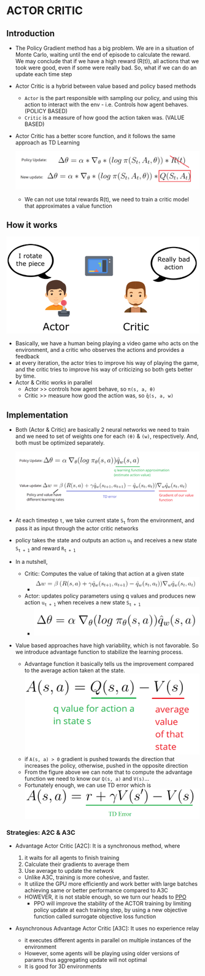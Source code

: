 # ACTOR CRITIC

## Introduction

- The Policy Gradient method has a big problem. We are in a situation of Monte Carlo, waiting until the end of episode to calculate the reward. We may conclude that if we have a high reward (R(t)), all actions that we took were good, even if some were really bad. So, what if we can do an update each time step
- Actor Critic is a hybrid between value based and policy based methods
  - `Actor` is the part responsible with sampling our policy, and using this action to interact with the env - i.e. Controls how agent behaves. (POLICY BASED)
  - `Critic` is a measure of how good the action taken was. (VALUE BASED)
- Actor Critic has a better score function, and it follows the same approach as TD Learning

  ![Actor Critic update](image/actor-critic.png)

  - We can not use total rewards R(t), we need to train a critic model that approximates a value function

## How it works

![Actor critic as humans](image/actor-critic-visualized.png)

- Basically, we have a human being playing a video game who acts on the environment, and a critic who observes the actions and provides a feedback
- at every iteration, the actor tries to improve his way of playing the game, and the critic tries to improve his way of criticizing so both gets better by time.
- Actor & Critic works in parallel
  - Actor >> controls how agent behave, so `π(s, a, θ)`
  - Critic >> measure how good the action was, so `q̂(s, a, w)`

## Implementation

- Both (Actor & Critic) are basically 2 neural networks we need to train and we need to set of weights one for each `(θ)` & `(w)`, respectively. And, both must be optimized separately.

  ![actor-critic-updates.png](image/actor-critic-updates.png)

- At each timestep `t`, we take current state `S`<sub>`t`</sub> from the environment, and pass it as input through the actor critic networks
- policy takes the state and outputs an action `u`<sub>`t`</sub> and receives a new state `S`<sub>`t + 1`</sub> and reward `R`<sub>`t + 1`</sub>
- In a nutshell,

  - Critic: Computes the value of taking that action at a given state
    - ![critic update](image/critic-update.png)
  - Actor: updates policy parameters using q values and produces new action `u`<sub>`t + 1`</sub> when receives a new state `S`<sub>`t + 1`</sub>
    - ![actor update](image/actor-update.png)

- Value based approaches have high variability, which is not favorable. So we introduce advantage function to stabilize the learning process.
  - Advantage function it basically tells us the improvement compared to the average action taken at the state.
    ![advantage-function](image/advantage-function.png)
  - if `A(s, a) > 0` gradient is pushed towards the direction that increases the policy, otherwise, pushed in the opposite direction
  - From the figure above we can note that to compute the advantage function we need to know our `Q(s, a)` and `V(s)`...
  - Fortunately enough, we can use TD error which is
    ![advantage function computed using TD error](image/td-error-adv-fn.png)

### Strategies: A2C & A3C

- Advantage Actor Critic [A2C]: It is a synchronous method, where

  1. it waits for all agents to finish training
  2. Calculate their gradients to average them
  3. Use average to update the network

  - Unlike A3C, training is more cohesive, and faster.
  - It utilize the GPU more efficiently and work better with large batches achieving same or better performance compared to A3C
  - HOWEVER, it is not stable enough, so we turn our heads to [PPO](proximal-policy-optimizer.md)
    - PPO will improve the stability of the ACTOR training by limiting policy update at each training step, by using a new objective function called surrogate objective loss function

- Asynchronous Advantage Actor Critic [A3C]: It uses no experience relay
  - it executes different agents in parallel on multiple instances of the environment
  - However, some agents will be playing using older versions of params thus aggregating update will not optimal
  - It is good for 3D environments
